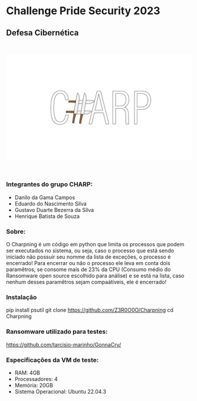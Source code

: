 # Challenge Pride Security 2023

## Defesa Cibernética
<br>
<p align="center">
<img src="https://github.com/Z3R0O0O/Challenge/blob/main/CHARP_Logo-White.png">
</p>
<br>

### Integrantes do grupo CHARP:
+ Danilo da Gama Campos
+ Eduardo do Nascimento Silva
+ Gustavo Duarte Bezerra da Silva
+ Henrique Batista de Souza

### Sobre:
O Charpning é um código em python que limita os processos que podem ser executados no sistema, ou seja, caso o processo que está sendo iniciado não possuir seu nomme da lista de exceções, o processo é encerrado!
Para encerrar ou não o processo ele leva em conta dois paramêtros, se consome mais de 23% da CPU (Consumo médio do Ransomware open source escolhido para análise) e se está na lista, caso nenhum desses paramêtros sejam compaátiveis, ele é encerrado!

### Instalação
pip install psutil
git clone https://github.com/Z3R0O0O/Charpning
cd Charpning

### Ransomware utilizado para testes:
https://github.com/tarcisio-marinho/GonnaCry/

### Especificações da VM de teste:
+ RAM: 4GB
+ Processadores: 4
+ Memória: 20GB
+ Sistema Operacional: Ubuntu 22.04.3
